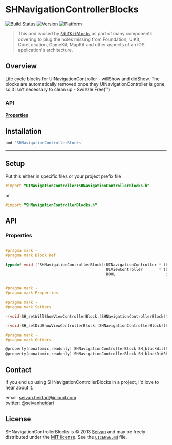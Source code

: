 SHNavigationControllerBlocks
==========
[![Build Status](https://travis-ci.org/seivan/SHNavigationControllerBlocks.png?branch=master)](https://travis-ci.org/seivan/SHNavigationControllerBlocks)
[![Version](https://cocoapod-badges.herokuapp.com/v/SHNavigationControllerBlocks/badge.png)](http://cocoadocs.org/docsets/SHNavigationControllerBlocks)
[![Platform](https://cocoapod-badges.herokuapp.com/p/SHNavigationControllerBlocks/badge.png)](http://cocoadocs.org/docsets/SHNavigationControllerBlocks)

> This pod is used by [`SHUIKitBlocks`](https://github.com/seivan/SHUIKitBlocks) as part of many components covering to plug the holes missing from Foundation, UIKit, CoreLocation, GameKit, MapKit and other aspects of an iOS application's architecture.

Overview
--------
Life cycle blocks for UINavigationController - willShow and didShow. 
The blocks are automatically removed once they UINavigationController is gone, so it isn't necessary to clean up - Swizzle Free(™)

### API

#### [Properties](https://github.com/seivan/SHNavigationControllerBlocks#properties-1)


Installation
------------

```ruby
pod 'SHNavigationControllerBlocks'
```

***

Setup
-----

Put this either in specific files or your project prefix file

```objective-c
#import "UINavigationController+SHNavigationControllerBlocks.h"
```
or
```objective-c
#import "SHNavigationControllerBlocks.h"
```

API
-----

### Properties

```objective-c

#pragma mark -
#pragma mark Block Def

typedef void (^SHNavigationControllerBlock)(UINavigationController * theNavigationController,
                                            UIViewController       * theViewController,
                                            BOOL                      isAnimated);

                                            
#pragma mark -
#pragma mark Properties

#pragma mark -
#pragma mark Setters

-(void)SH_setWillShowViewControllerBlock:(SHNavigationControllerBlock)theBlock;

-(void)SH_setDidShowViewControllerBlock:(SHNavigationControllerBlock)theBlock;

#pragma mark -
#pragma mark Getters

@property(nonatomic,readonly) SHNavigationControllerBlock SH_blockWillShowViewController;
@property(nonatomic,readonly) SHNavigationControllerBlock SH_blockDidShowViewController;
```


Contact
-------

If you end up using SHNavigationControllerBlocks in a project, I'd love to hear about it.

email: [seivan.heidari@icloud.com](mailto:seivan.heidari@icloud.com)  
twitter: [@seivanheidari](https://twitter.com/seivanheidari)

## License

SHNavigationControllerBlocks is © 2013 [Seivan](http://www.github.com/seivan) and may be freely
distributed under the [MIT license](http://opensource.org/licenses/MIT).
See the [`LICENSE.md`](https://github.com/seivan/SHNavigationControllerBlocks/blob/master/LICENSE.md) file.

